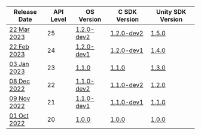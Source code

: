 | Release Date                                                               | API Level | OS Version                                                          | C SDK Version                                                        | Unity SDK Version                                                     |
| -------------------------------------------------------------------------- | --------- | ------------------------------------------------------------------- | -------------------------------------------------------------------- | --------------------------------------------------------------------- |
| [22 Mar 2023](/versioned_docs/version-22-Mar-2023/releases/release-2023-march/march-release-notes)       | 25        | [1.2.0-dev2](/versioned_docs/version-22-Mar-2023/releases/release-2023-march/os-release-notes)    | [1.2.0-dev2](/versioned_docs/version-22-Mar-2023/releases/release-2023-march/sdk-release-notes)    | [1.5.0](/versioned_docs/version-22-Mar-2023/releases/release-2023-march/unity-sdk-release-notes)    |
| [22 Feb 2023](/versioned_docs/version-22-Mar-2023/releases/release-2023-february/february-release-notes) | 24        | [1.2.0-dev1](/versioned_docs/version-22-Mar-2023/releases/release-2023-february/os-release-notes) | [1.2.0-dev1](/versioned_docs/version-22-Mar-2023/releases/release-2023-february/sdk-release-notes) | [1.4.0](/versioned_docs/version-22-Mar-2023/releases/release-2023-february/unity-sdk-release-notes) |
| [03 Jan 2023](/versioned_docs/version-22-Mar-2023/releases/release-2023-january/january-release-notes)   | 23        | [1.1.0](/versioned_docs/version-22-Mar-2023/releases/release-2023-january/os-release-notes)       | [1.1.0](/versioned_docs/version-22-Mar-2023/releases/release-2023-january/sdk-release-notes)       | [1.3.0](/versioned_docs/version-22-Mar-2023/releases/release-2023-january/unity-sdk-release-notes)  |
| [08 Dec 2022](/versioned_docs/version-22-Mar-2023/releases/release-2022-december/december-release-notes) | 22        | [1.1.0-dev2](/versioned_docs/version-22-Mar-2023/releases/release-2022-december/os-release-notes) | [1.1.0-dev2](/versioned_docs/version-22-Mar-2023/releases/release-2022-december/sdk-release-notes) | [1.2.0](/versioned_docs/version-22-Mar-2023/releases/release-2022-december/unity-sdk-release-notes) |
| [09 Nov 2022](/versioned_docs/version-22-Mar-2023/releases/release-2022-november/november-release-notes) | 21        | [1.1.0-dev1](/versioned_docs/version-22-Mar-2023/releases/release-2022-november/os-release-notes) | [1.1.0-dev1](/versioned_docs/version-22-Mar-2023/releases/release-2022-november/sdk-release-notes) | [1.1.0](/versioned_docs/version-22-Mar-2023/releases/release-2022-november/unity-sdk-release-notes) |
| [01 Oct 2022](/versioned_docs/version-22-Mar-2023/releases/release-2022-october/october-release-notes)   | 20        | [1.0.0](/versioned_docs/version-22-Mar-2023/releases/release-2022-october/os-release-notes)       | [1.0.0](/versioned_docs/version-22-Mar-2023/releases/release-2022-october/sdk-release-notes)       | [1.0.0](/versioned_docs/version-22-Mar-2023/releases/release-2022-october/unity-sdk-release-notes)  |

